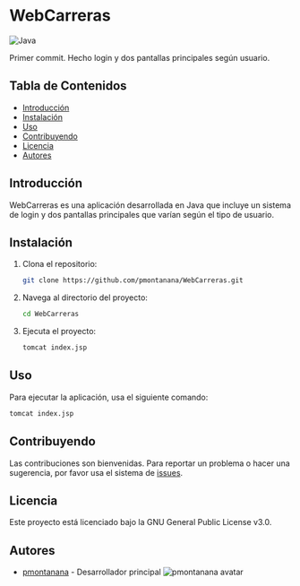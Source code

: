 # WebCarreras

![Java](https://img.shields.io/badge/Java-100%25-blue)

Primer commit. Hecho login y dos pantallas principales según usuario.

## Tabla de Contenidos

- [Introducción](#introducción)
- [Instalación](#instalación)
- [Uso](#uso)
- [Contribuyendo](#contribuyendo)
- [Licencia](#licencia)
- [Autores](#autores)

## Introducción

WebCarreras es una aplicación desarrollada en Java que incluye un sistema de login y dos pantallas principales que varían según el tipo de usuario.

## Instalación

1. Clona el repositorio:
    ```sh
    git clone https://github.com/pmontanana/WebCarreras.git
    ```
2. Navega al directorio del proyecto:
    ```sh
    cd WebCarreras
    ```
3. Ejecuta el proyecto:
    ```sh
    tomcat index.jsp
    ```

## Uso

Para ejecutar la aplicación, usa el siguiente comando:
```sh
tomcat index.jsp
```

## Contribuyendo

Las contribuciones son bienvenidas. Para reportar un problema o hacer una sugerencia, por favor usa el sistema de [issues](https://github.com/pmontanana/WebCarreras/issues).

## Licencia

Este proyecto está licenciado bajo la GNU General Public License v3.0.

## Autores

- [pmontanana](https://github.com/pmontanana) - Desarrollador principal
![pmontanana avatar](https://avatars.githubusercontent.com/u/42617212?v=4&s=50)

